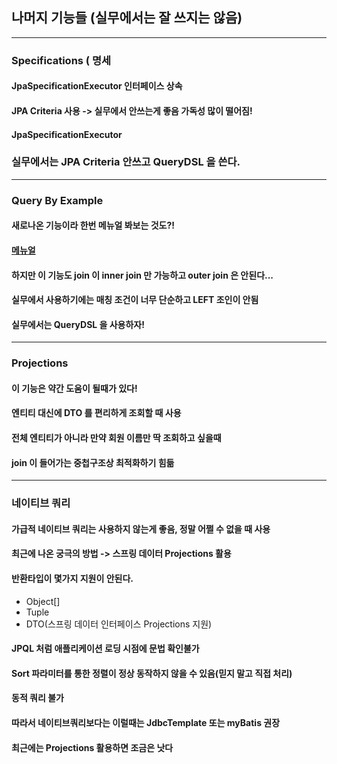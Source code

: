 ## 나머지 기능들 (실무에서는 잘 쓰지는 않음)
---

### Specifications ( 명세 
#### JpaSpecificationExecutor 인터페이스 상속
#### JPA Criteria 사용 -> 실무에서 안쓰는게 좋음 가독성 많이 떨어짐!
#### JpaSpecificationExecutor<Member>
### 실무에서는 JPA Criteria 안쓰고 QueryDSL 을 쓴다.

---

### Query By Example
#### 새로나온 기능이라 한번 메뉴얼 봐보는 것도?!
#### [메뉴얼](https://docs.spring.io/spring-data/jpa/docs/current/reference/html/#query-by-example)
#### 하지만 이 기능도 join 이 inner join 만 가능하고 outer join 은 안된다...
#### 실무에서 사용하기에는 매칭 조건이 너무 단순하고 LEFT 조인이 안됨
#### 실무에서는 QueryDSL 을 사용하자!

---

### Projections
#### 이 기능은 약간 도움이 될때가 있다!
#### 엔티티 대신에 DTO 를 편리하게 조회할 때 사용
#### 전체 엔티티가 아니라 만약 회원 이름만 딱 조회하고 싶을때
#### join 이 들어가는 중첩구조상 최적화하기 힘듦

---

### 네이티브 쿼리
#### 가급적 네이티브 쿼리는 사용하지 않는게 좋음, 정말 어쩔 수 없을 때 사용
#### 최근에 나온 궁극의 방법 -> 스프링 데이터 Projections 활용
#### 반환타입이 몇가지 지원이 안된다.
- Object[]
- Tuple
- DTO(스프링 데이터 인터페이스 Projections 지원)
#### JPQL 처럼 애플리케이션 로딩 시점에 문법 확인불가
#### Sort 파라미터를 통한 정렬이 정상 동작하지 않을 수 있음(믿지 말고 직접 처리)
#### 동적 쿼리 불가
#### 따라서 네이티브쿼리보다는 이럴때는 JdbcTemplate 또는 myBatis 권장
#### 최근에는 Projections 활용하면 조금은 낫다









